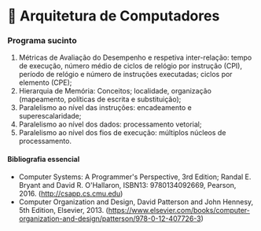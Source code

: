 # 📙 Arquitetura de Computadores

### Programa sucinto

1. Métricas de Avaliação do Desempenho e respetiva inter-relação: tempo de execução, número médio de ciclos de relógio por instrução (CPI), período de relógio e número de instruções executadas; ciclos por elemento (CPE);
2. Hierarquia de Memória: Conceitos; localidade, organização (mapeamento, políticas de escrita e substituição);
3. Paralelismo ao nível das instruções: encadeamento e superescalaridade;
4. Paralelismo ao nível dos dados: processamento vetorial;
5. Paralelismo ao nível dos fios de execução: múltiplos núcleos de processamento.

#### Bibliografia essencial

- Computer Systems: A Programmer's Perspective, 3rd Edition; Randal E. Bryant and David R. O'Hallaron, ISBN13: 9780134092669, Pearson, 2016.
(http://csapp.cs.cmu.edu)
- Computer Organization and Design, David Patterson and John Hennesy, 5th Edition, Elsevier, 2013. (https://www.elsevier.com/books/computer-organization-and-design/patterson/978-0-12-407726-3)
